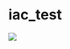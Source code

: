 # iac_test
 <img src="https://img.shields.io/badge/Codecov-F01F7A?style=for-the-badge&logo=Codecov&logoColor=white" /> 



